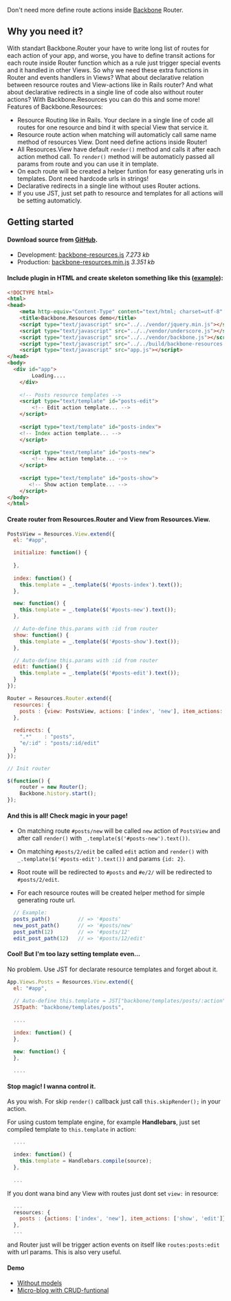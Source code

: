 Don't need more define route actions inside [Backbone](http://documentcloud.github.com/backbone) Router.

## Why you need it?

With standart Backbone.Router your have to write long list of routes for each action of your app, and worse, you have to define transit actions for each route inside Router function which as a rule just trigger special events and it handled in other Views. So why we need these extra functions in Router and events handlers in Views? What about declarative relation between resource routes and View-actions like in Rails router? And what about declarative redirects in a single line of code also without router actions? With Backbone.Resources you can do this and some more!
Features of Backbone.Resources:

* Resource Routing like in Rails. Your declare in a single line of code all routes for one resource and bind it with special View that service it.
* Resource route action when matching will automaticly call same name method of resources View. Dont need define actions inside Router!
* All Resources.View have default `render()` method and calls it after each action method call. To `render()` method will be automaticly passed all params from route and you can use it in template.
* On each route will be created a helper funtion for easy generating urls in templates. Dont need hardcode urls in strings!
* Declarative redirects in a single line without uses Router actions.
* If you use JST, just set path to resource and templates for all actions will be setting automaticly.

## Getting started

#### Download source from [GitHub](https://github.com/Iverson/backbone-resources).

* Development: [backbone-resources.js](https://raw.github.com/Iverson/backbone-resources/master/build/backbone-resources.js) *7.273 kb*
* Production: [backbone-resources.min.js](https://raw.github.com/Iverson/backbone-resources/master/build/backbone-resources.min.js) *3.351 kb*

#### Include plugin in HTML and create skeleton something like this ([example](http://iverson.github.io/backbone-resources/examples/template/)):

```html
<!DOCTYPE html>
<html>
<head>
	<meta http-equiv="Content-Type" content="text/html; charset=utf-8" />
	<title>Backbone.Resources demo</title>
	<script type="text/javascript" src="../../vendor/jquery.min.js"></script>
	<script type="text/javascript" src="../../vendor/underscore.js"></script>
	<script type="text/javascript" src="../../vendor/backbone.js"></script>
	<script type="text/javascript" src="../../build/backbone-resources.min.js"></script>
	<script type="text/javascript" src="app.js"></script>
</head>
<body>
  <div id="app">
		Loading....
	</div>
	
	<!-- Posts resource templates -->
	<script type="text/template" id="posts-edit">
		<!-- Edit action template... -->
	</script>
	
	<script type="text/template" id="posts-index">
    <!-- Index action template... -->
	</script>
	
	<script type="text/template" id="posts-new">
		<!-- New action template... -->
	</script>
	
	<script type="text/template" id="posts-show">
	   <!-- Show action template... -->
	</script>
</body>
</html>
```

#### Create router from Resources.Router and View from Resources.View.

```js
PostsView = Resources.View.extend({
  el: "#app",

  initialize: function() {
    
  },
  
  index: function() {
    this.template = _.template($('#posts-index').text());
  },

  new: function() {
    this.template = _.template($('#posts-new').text());
  },

  // Auto-define this.params with :id from router
  show: function() {
    this.template = _.template($('#posts-show').text());
  },

  // Auto-define this.params with :id from router
  edit: function() {
    this.template = _.template($('#posts-edit').text());
  }
});

Router = Resources.Router.extend({
  resources: {
    posts : {view: PostsView, actions: ['index', 'new'], item_actions: ['show', 'edit']}
  },
  
  redirects: {
    ".*"    : "posts",
    "e/:id" : "posts/:id/edit"
  }
});

// Init router

$(function() {
    router = new Router();
    Backbone.history.start();   
});

```

#### And this is all! Check magic in your page!

* On matching route `#posts/new` will be called `new` action of `PostsView` and after call `render()` with `_.template($('#posts-new').text())`.

* On matching `#posts/2/edit` be called `edit` action and `render()` with `_.template($('#posts-edit').text())` and params `{id: 2}`.

* Root route will be redirected to `#posts` and `#e/2/` will be redirected to `#posts/2/edit`.

* For each resource routes will be created helper method for simple generating route url.
```js
  // Example:
  posts_path()         // => '#posts'
  new_post_path()      // => '#posts/new'
  post_path(12)        // => '#posts/12'
  edit_post_path(12)   // => '#posts/12/edit'
```

#### Cool! But I'm too lazy setting template even...

No problem. Use JST for declarate resource templates and forget about it.

```js
App.Views.Posts = Resources.View.extend({
  el: "#app",
  
  // Auto-define this.template = JST["backbone/templates/posts/:action"] in each action and use it in render.
  JSTpath: "backbone/templates/posts",
  
  ....

  index: function() {
  },

  new: function() {
  },
  
  ....
```

#### Stop magic! I wanna control it.

As you wish. For skip `render()` callback just call `this.skipRender();` in your action.

For using custom template engine, for example <strong>Handlebars</strong>, just set compiled template to `this.template` in action:

```js
  ....

  index: function() {
    this.template = Handlebars.compile(source);
  },
  
  ...
```

If you dont wana bind any View with routes just dont set `view:` in resource:

```js
  ...
  resources: {
    posts : {actions: ['index', 'new'], item_actions: ['show', 'edit']}
  },
  ...
```

and Router just will be trigger action events on itself like `routes:posts:edit` with url params. This is also very useful.

#### Demo

* [Without models](http://iverson.github.io/backbone-resources/examples/template/)
* [Micro-blog with CRUD-funtional](http://iverson.github.io/backbone-resources/examples/micro-blog/)
